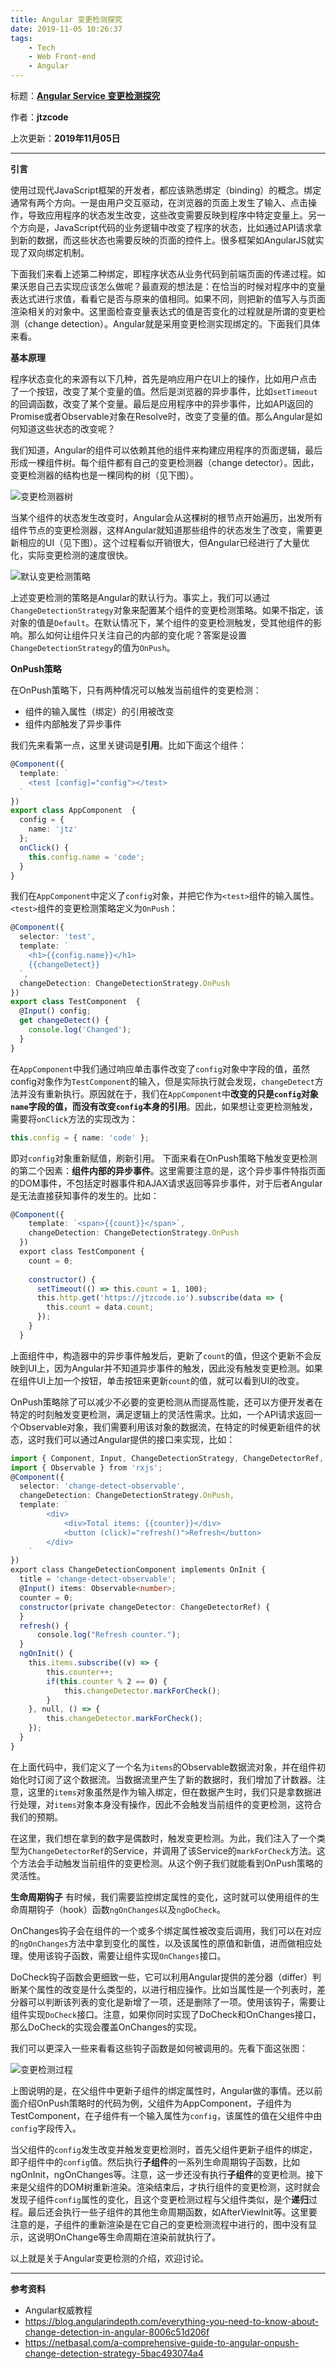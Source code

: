 ```yaml
---
title: Angular 变更检测探究
date: 2019-11-05 10:26:37
tags:
    - Tech
    - Web Front-end
    - Angular
---
```


标题：<u>**Angular Service 变更检测探究**</u>

作者：**jtzcode**

上次更新：**2019年11月05日**

* * *
**引言**

使用过现代JavaScript框架的开发者，都应该熟悉绑定（binding）的概念。绑定通常有两个方向。一是由用户交互驱动，在浏览器的页面上发生了输入、点击操作，导致应用程序的状态发生改变，这些改变需要反映到程序中特定变量上。另一个方向是，JavaScript代码的业务逻辑中改变了程序的状态，比如通过API请求拿到新的数据，而这些状态也需要反映的页面的控件上。很多框架如AngularJS就实现了双向绑定机制。

下面我们来看上述第二种绑定，即程序状态从业务代码到前端页面的传递过程。如果沃恩自己去实现应该怎么做呢？最直观的想法是：在恰当的时候对程序中的变量表达式进行求值，看看它是否与原来的值相同。如果不同，则把新的值写入与页面渲染相关的对象中。这里面检查变量表达式的值是否变化的过程就是所谓的变更检测（change detection）。Angular就是采用变更检测实现绑定的。下面我们具体来看。

**基本原理**

程序状态变化的来源有以下几种，首先是响应用户在UI上的操作，比如用户点击了一个按钮，改变了某个变量的值。然后是浏览器的异步事件，比如`setTimeout`的回调函数，改变了某个变量。最后是应用程序中的异步事件，比如API返回的Promise或者Observable对象在Resolve时，改变了变量的值。那么Angular是如何知道这些状态的改变呢？

<!--more-->
我们知道，Angular的组件可以依赖其他的组件来构建应用程序的页面逻辑，最后形成一棵组件树。每个组件都有自己的变更检测器（change detector）。因此，变更检测器的结构也是一棵同构的树（见下图）。

![变更检测器树](change-detector.jpg)

当某个组件的状态发生改变时，Angular会从这棵树的根节点开始遍历，出发所有组件节点的变更检测器，这样Angular就知道那些组件的状态发生了改变，需要更新相应的UI（见下图）。这个过程看似开销很大，但Angular已经进行了大量优化，实际变更检测的速度很快。

![默认变更检测策略](default-detection.jpg)

上述变更检测的策略是Angular的默认行为。事实上，我们可以通过`ChangeDetectionStrategy`对象来配置某个组件的变更检测策略。如果不指定，该对象的值是`Default`。在默认情况下，某个组件的变更检测触发，受其他组件的影响。那么如何让组件只关注自己的内部的变化呢？答案是设置`ChangeDetectionStrategy`的值为`OnPush`。

**OnPush策略**

在OnPush策略下，只有两种情况可以触发当前组件的变更检测：

* 组件的输入属性（绑定）的引用被改变
* 组件内部触发了异步事件

我们先来看第一点，这里关键词是**引用**。比如下面这个组件：
```typescript
@Component({
  template: `
    <test [config]="config"></test>
  `
})
export class AppComponent  {
  config = {
    name: 'jtz'
  };
  onClick() {
    this.config.name = 'code';
  }
}
```
我们在`AppComponent`中定义了`config`对象，并把它作为`<test>`组件的输入属性。`<test>`组件的变更检测策略定义为`OnPush`：
```typescript
@Component({
  selector: 'test',
  template: `
    <h1>{{config.name}}</h1>
    {{changeDetect}}
  `,
  changeDetection: ChangeDetectionStrategy.OnPush
})
export class TestComponent  {
  @Input() config;
  get changeDetect() {
    console.log('Changed');
  }
}
```
在`AppComponent`中我们通过响应单击事件改变了`config`对象中字段的值，虽然config对象作为`TestComponent`的输入，但是实际执行就会发现，`changeDetect`方法并没有重新执行。原因就在于，我们在`AppComponent`中**改变的只是`config`对象`name`字段的值，而没有改变`config`本身的引用**。因此，如果想让变更检测触发，需要将`onClick`方法的实现改为：
```typescript
this.config = { name: 'code' };
```
即对`config`对象重新赋值，刷新引用。
下面来看在OnPush策略下触发变更检测的第二个因素：**组件内部的异步事件**。这里需要注意的是，这个异步事件特指页面的DOM事件，不包括定时器事件和AJAX请求返回等异步事件，对于后者Angular是无法直接获知事件的发生的。比如：
```typescript
@Component({
    template: `<span>{{count}}</span>`,
    changeDetection: ChangeDetectionStrategy.OnPush
  })
  export class TestComponent {
    count = 0;
  
    constructor() {
      setTimeout(() => this.count = 1, 100);
      this.http.get('https://jtzcode.io').subscribe(data => {
        this.count = data.count;
      });
    }
  }
```
上面组件中，构造器中的异步事件触发后，更新了`count`的值，但这个更新不会反映到UI上，因为Angular并不知道异步事件的触发，因此没有触发变更检测。如果在组件UI上加一个按钮，单击按钮来更新`count`的值，就可以看到UI的改变。

OnPush策略除了可以减少不必要的变更检测从而提高性能，还可以方便开发者在特定的时刻触发变更检测，满足逻辑上的灵活性需求。比如，一个API请求返回一个Observable对象，我们需要利用该对象的数据流，在特定的时候更新组件的状态，这时我们可以通过Angular提供的接口来实现，比如：
```typescript
import { Component, Input, ChangeDetectionStrategy, ChangeDetectorRef, OnInit } from '@angular/core';
import { Observable } from 'rxjs';
@Component({
  selector: 'change-detect-observable',
  changeDetection: ChangeDetectionStrategy.OnPush,
  template: `
        <div>
            <div>Total items: {{counter}}</div>
            <button (click)="refresh()">Refresh</button>
        </div>
    `
})
export class ChangeDetectionComponent implements OnInit {
  title = 'change-detect-observable';
  @Input() items: Observable<number>;
  counter = 0;
  constructor(private changeDetector: ChangeDetectorRef) {
  }
  refresh() {
      console.log("Refresh counter.");
  }
  ngOnInit() {
    this.items.subscribe((v) => {
        this.counter++;
        if(this.counter % 2 == 0) {
            this.changeDetector.markForCheck();
        }
    }, null, () => {
        this.changeDetector.markForCheck();
    });
  }
}
```
在上面代码中，我们定义了一个名为`items`的Observable数据流对象，并在组件初始化时订阅了这个数据流。当数据流里产生了新的数据时，我们增加了计数器。注意，这里的`items`对象虽然是作为输入绑定，但在数据产生时，我们只是拿数据进行处理，对`items`对象本身没有操作，因此不会触发当前组件的变更检测，这符合我们的预期。

在这里，我们想在拿到的数字是偶数时，触发变更检测。为此，我们注入了一个类型为`ChangeDetectorRef`的Service，并调用了该Service的`markForCheck`方法。这个方法会手动触发当前组件的变更检测。从这个例子我们就能看到OnPush策略的灵活性。

**生命周期钩子**
有时候，我们需要监控绑定属性的变化，这时就可以使用组件的生命周期钩子（hook）函数`ngOnChanges`以及`ngDoCheck`。

OnChanges钩子会在组件的一个或多个绑定属性被改变后调用，我们可以在对应的`ngOnChanges`方法中拿到变化的属性，以及该属性的原值和新值，进而做相应处理。使用该钩子函数，需要让组件实现`OnChanges`接口。

DoCheck钩子函数会更细致一些，它可以利用Angular提供的差分器（differ）判断某个属性的改变是什么类型的，以进行相应操作。比如当属性是一个列表时，差分器可以判断该列表的变化是新增了一项，还是删除了一项。使用该钩子，需要让组件实现`DoCheck`接口。注意，如果你同时实现了DoCheck和OnChanges接口，那么DoCheck的实现会覆盖OnChanges的实现。

我们可以更深入一些来看看这些钩子函数是如何被调用的。先看下面这张图：

![变更检测过程](change-detection.png)

上图说明的是，在父组件中更新子组件的绑定属性时，Angular做的事情。还以前面介绍OnPush策略时的代码为例，父组件为AppComponent，子组件为TestComponent，在子组件有一个输入属性为`config`，该属性的值在父组件中由`config`字段传入。

当父组件的`config`发生改变并触发变更检测时，首先父组件更新子组件的绑定，即子组件中的`config`值。然后执行**子组件**的一系列生命周期钩子函数，比如ngOnInit，ngOnChanges等。注意，这一步还没有执行**子组件**的变更检测。接下来是父组件的DOM树重新渲染。渲染结束后，才执行组件的变更检测，这时就会发现子组件`config`属性的变化，且这个变更检测过程与父组件类似，是个**递归**过程。最后还会执行一些子组件的其他生命周期函数，如AfterViewInit等。这里要注意的是，子组件的重新渲染是在它自己的变更检测流程中进行的，图中没有显示，这说明OnChange等生命周期在渲染前就执行了。

以上就是关于Angular变更检测的介绍，欢迎讨论。

* * *
**参考资料**
* Angular权威教程
* https://blog.angularindepth.com/everything-you-need-to-know-about-change-detection-in-angular-8006c51d206f
* https://netbasal.com/a-comprehensive-guide-to-angular-onpush-change-detection-strategy-5bac493074a4